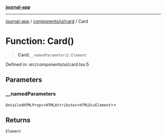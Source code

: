 [**journal-app**](../../../../README.md)

***

[journal-app](../../../../modules.md) / [components/ui/card](../README.md) / Card

# Function: Card()

> **Card**(`__namedParameters`): `Element`

Defined in: src/components/ui/card.tsx:5

## Parameters

### \_\_namedParameters

`DetailedHTMLProps`\<`HTMLAttributes`\<`HTMLDivElement`\>\>

## Returns

`Element`
